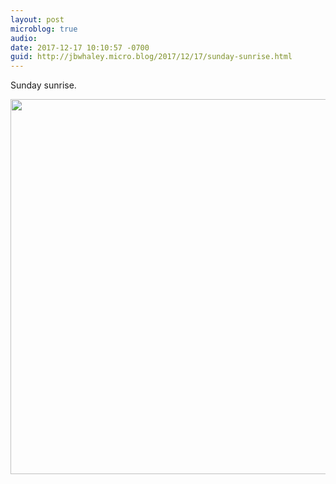 ```yaml
---
layout: post
microblog: true
audio: 
date: 2017-12-17 10:10:57 -0700
guid: http://jbwhaley.micro.blog/2017/12/17/sunday-sunrise.html
---
```

Sunday sunrise.

<img src="http://www.jarrodwhaley.com/uploads/2017/06f1fe49d7.jpg" width="600" height="600" />
